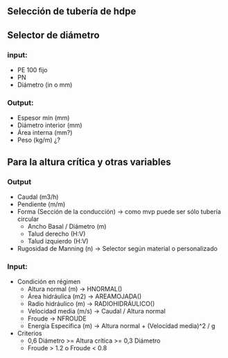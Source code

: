 ## Selección de tubería de hdpe

## Selector de diámetro

### input: 
- PE 100 fijo
- PN
- Diámetro (in o mm)

### Output:
- Espesor mín (mm)
- Diámetro interior (mm)
- Área interna (mm?) 
- Peso (kg/m) ¿?

## Para la altura crítica y otras variables
### Output
- Caudal (m3/h)
- Pendiente (m/m)
- Forma (Sección de la conducción) -> como mvp puede ser sólo tubería circular
  - Ancho Basal / Diámetro (m)
  - Talud derecho (H:V)
  - Talud  izquierdo  (H:V)
- Rugosidad de Manning (n) -> Selector según material o personalizado
### Input:
- Condición en régimen
  - Altura normal (m) -> HNORMAL()
  - Área hidráulica (m2) -> AREAMOJADA()
  - Radio hidráulico (m) -> RADIOHIDRÁULICO()
  - Velocidad media (m/s) -> Caudal / Altura normal 
  - Froude -> NFROUDE
  - Energía Específica (m) ->  Altura normal +  (Velocidad media)^2 / g 
- Criterios
  - 0,6  Diámetro   >=  Altura crítica >=  0,3 Diámetro 
  - Froude > 1.2 o  Froude  <  0.8
